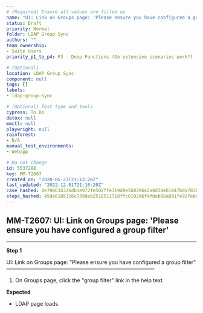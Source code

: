 ```yaml
---
# (Required) Ensure all values are filled up
name: "UI: Link on Groups page: 'Please ensure you have configured a group filter'"
status: Draft
priority: Normal
folder: LDAP Group Sync
authors: ""
team_ownership: 
- Suite Users
priority_p1_to_p4: P3 - Deep Functions (Do extensive scenarios work?)

# (Optional)
location: LDAP Group Sync
component: null
tags: []
labels: 
- ldap-group-sync

# (Optional) Test type and tools
cypress: To Do
detox: null
mmctl: null
playwright: null
rainforest: 
- N/A
manual_test_environments: 
- Webapp

# Do not change
id: 5537288
key: MM-T2607
created_on: "2020-05-27T21:13:20Z"
last_updated: "2022-12-01T21:16:20Z"
case_hashed: 4e798634326db1e972fe502ffe319d0e5b829642a8d14eb1847bda783b0e992ea4bf8cd7fa2fabd336fe476de5181482
steps_hashed: 45de6185326c739deb2518511718ffc6102d6f4f0eb98a891fe92fe8c91c2301457a2125fb282d6424d7271c52be4bbd
---
```


<!-- (Auto-generated) Based on frontmatter's "key" and "name" -->

## MM-T2607: UI: Link on Groups page: 'Please ensure you have configured a group filter'

---

**Step 1**

UI: Link on Groups page: "Please ensure you have configured a group filter"\
————————————————————————————

1. On Groups page, click the "group filter" link in the help text

**Expected**

- LDAP page loads
